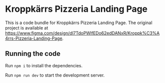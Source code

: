 
  # Kroppkärrs Pizzeria Landing Page

  This is a code bundle for Kroppkärrs Pizzeria Landing Page. The original project is available at https://www.figma.com/design/dl7TdoPWlfEDo62edDANxR/Kroppk%C3%A4rrs-Pizzeria-Landing-Page.

  ## Running the code

  Run `npm i` to install the dependencies.

  Run `npm run dev` to start the development server.
  